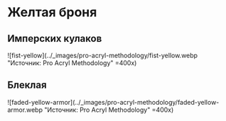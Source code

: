 # Желтая броня

## Имперских кулаков

![fist-yellow](../_images/pro-acryl-methodology/fist-yellow.webp "Источник: Pro Acryl Methodology" =400x)

## Блеклая

![faded-yellow-armor](../_images/pro-acryl-methodology/faded-yellow-armor.webp "Источник: Pro Acryl Methodology" =400x)